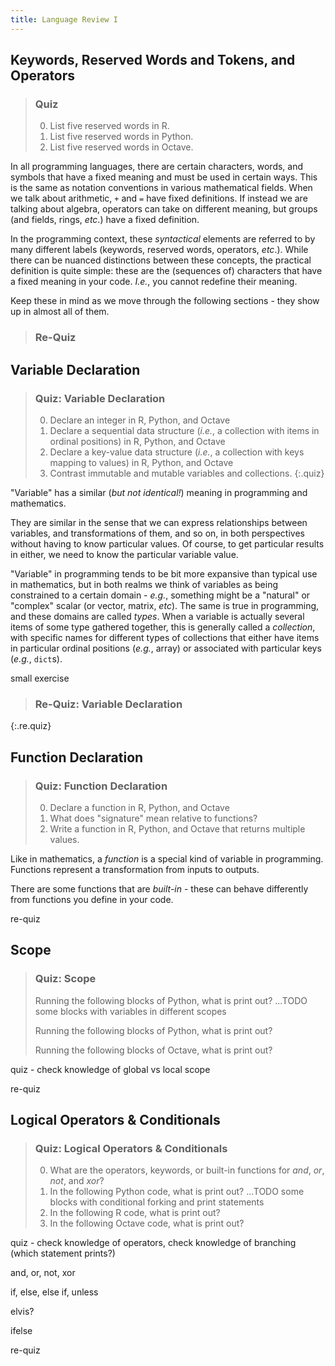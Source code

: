 ```yaml
---
title: Language Review I
---
```


## Keywords, Reserved Words and Tokens, and Operators

> ### Quiz
>
>  0. List five reserved words in R.
>  1. List five reserved words in Python.
>  2. List five reserved words in Octave.

In all programming languages, there are certain characters, words, and symbols
that have a fixed meaning and must be used in certain ways.  This is the same as
notation conventions in various mathematical fields.  When we talk about
arithmetic, `+` and `=` have fixed definitions.  If instead we are talking about
algebra, operators can take on different meaning, but groups (and fields, rings,
*etc*.) have a fixed definition.

In the programming context, these *syntactical* elements are referred to by many
different labels (keywords, reserved words, operators, *etc*.).  While there can
be nuanced distinctions between these concepts, the practical definition is
quite simple: these are the (sequences of) characters that have a fixed meaning
in your code.  *I.e.*, you cannot redefine their meaning.

Keep these in mind as we move through the following sections - they show up in
almost all of them.

> ### Re-Quiz

## Variable Declaration

> ### Quiz: Variable Declaration
>
>  0. Declare an integer in R, Python, and Octave
>  1. Declare a sequential data structure (*i.e.*, a collection with items in ordinal positions) in R, Python, and Octave
>  2. Declare a key-value data structure (*i.e.*, a collection with keys mapping to values) in R, Python, and Octave
>  3. Contrast immutable and mutable variables and collections.
{:.quiz}

"Variable" has a similar (*but not identical!*) meaning in programming and mathematics.

They are similar in the sense that we can express relationships between
variables, and transformations of them, and so on, in both perspectives without
having to know particular values.  Of course, to get particular results in
either, we need to know the particular variable value.

"Variable" in programming tends to be bit more expansive than typical use in
mathematics, but in both realms we think of variables as being constrained to a
certain domain - *e.g.*, something might be a "natural" or "complex" scalar (or
vector, matrix, *etc*).  The same is true in programming, and these domains are
called *types*.  When a variable is actually several items of some type gathered
together, this is generally called a *collection*, with specific names for
different types of collections that either have items in particular ordinal
positions (*e.g.*, array) or associated with particular keys (*e.g.*, `dict`s).

small exercise

> ### Re-Quiz: Variable Declaration
{:.re.quiz}

## Function Declaration

> ### Quiz: Function Declaration
>
>  0. Declare a function in R, Python, and Octave
>  1. What does "signature" mean relative to functions?
>  2. Write a function in R, Python, and Octave that returns multiple values.

Like in mathematics, a *function* is a special kind of variable in programming.
Functions represent a transformation from inputs to outputs.

There are some functions that are *built-in* - these can behave differently from functions you define in your code.

re-quiz

## Scope

> ### Quiz: Scope
>
> Running the following blocks of Python, what is print out?
>  ...TODO some blocks with variables in different scopes
>
> Running the following blocks of Python, what is print out?
>
> Running the following blocks of Octave, what is print out?

quiz - check knowledge of global vs local scope

re-quiz

## Logical Operators & Conditionals

> ### Quiz: Logical Operators & Conditionals
>
>  0. What are the operators, keywords, or built-in functions for *and*, *or*, *not*, and *xor*?
>  1. In the following Python code, what is print out?
>    ...TODO some blocks with conditional forking and print statements
>  2. In the following R code, what is print out?
>  3. In the following Octave code, what is print out?



quiz - check knowledge of operators, check knowledge of branching (which statement prints?)

and, or, not, xor

if, else, else if, unless

elvis?

ifelse

re-quiz
